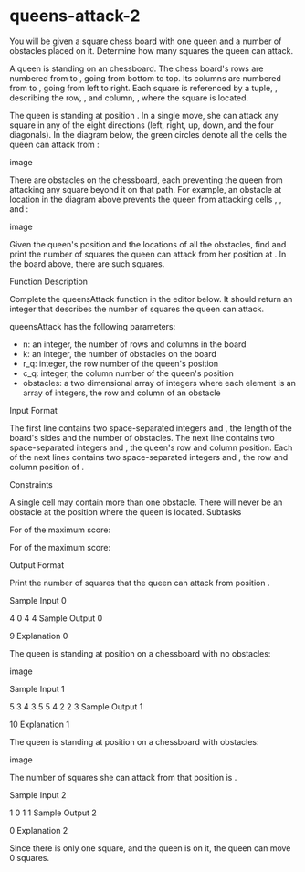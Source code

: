 # queens-attack-2
You will be given a square chess board with one queen and a number of obstacles placed on it. Determine how many squares the queen can attack.

A queen is standing on an  chessboard. The chess board's rows are numbered from  to , going from bottom to top. Its columns are numbered from  to , going from left to right. Each square is referenced by a tuple, , describing the row, , and column, , where the square is located.

The queen is standing at position . In a single move, she can attack any square in any of the eight directions (left, right, up, down, and the four diagonals). In the diagram below, the green circles denote all the cells the queen can attack from :

image

There are obstacles on the chessboard, each preventing the queen from attacking any square beyond it on that path. For example, an obstacle at location  in the diagram above prevents the queen from attacking cells , , and :

image

Given the queen's position and the locations of all the obstacles, find and print the number of squares the queen can attack from her position at . In the board above, there are  such squares.

Function Description

Complete the queensAttack function in the editor below. It should return an integer that describes the number of squares the queen can attack.

queensAttack has the following parameters:
- n: an integer, the number of rows and columns in the board
- k: an integer, the number of obstacles on the board
- r_q: integer, the row number of the queen's position
- c_q: integer, the column number of the queen's position
- obstacles: a two dimensional array of integers where each element is an array of  integers, the row and column of an obstacle

Input Format

The first line contains two space-separated integers  and , the length of the board's sides and the number of obstacles.
The next line contains two space-separated integers  and , the queen's row and column position.
Each of the next  lines contains two space-separated integers  and , the row and column position of .

Constraints

A single cell may contain more than one obstacle.
There will never be an obstacle at the position where the queen is located.
Subtasks

For  of the maximum score:

For  of the maximum score:

Output Format

Print the number of squares that the queen can attack from position .

Sample Input 0

4 0
4 4
Sample Output 0

9
Explanation 0

The queen is standing at position  on a  chessboard with no obstacles:

image

Sample Input 1

5 3
4 3
5 5
4 2
2 3
Sample Output 1

10
Explanation 1

The queen is standing at position  on a  chessboard with  obstacles:

image

The number of squares she can attack from that position is .

Sample Input 2

1 0
1 1
Sample Output 2

0
Explanation 2

Since there is only one square, and the queen is on it, the queen can move 0 squares.

